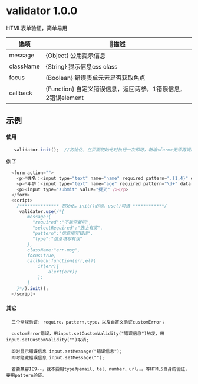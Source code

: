 # validator 1.0.0

HTML表单验证，简单易用




| 选项                  | 描述                                                                                                                                                                                                                                                                                                                         |
|----------------------------|---------------------------------------------------------------------------------------------------------------------------------------------------------------------------------------------------------------------------------------------------------------------------------------------------------------------------------|
| message        | {Object} 公用提示信息 |
| className      | {String} 提示信息css class |
| focus          | {Boolean} 错误表单元素是否获取焦点 |
| callback       | {Function} 自定义错误信息，返回两参，1错误信息，2错误element |

## 示例

#### 使用 
```javascript
   validator.init();  //初始化，在页面初始化时执行一次即可，新增<form>无须再调用
```
例子

```javascript
  <form action="">
    <p>*姓名：<input type="text" name="name" required pattern=".{1,4}" data-required="请填写姓名" data-pattern="你的姓能超过4个字！！！" /></p>
    <p>*年龄：<input type="text" name="age" required pattern="\d+" data-pattern="要填数字啊！！！" /></p>
    <p><input type="submit" value="提交" /></p>
  </form>
  <script>
    /*************** 初始化，init()必须，use()可选 ************/
     validator.use(/*{
		message:{
		  "required":"不能空着吧",	
		  "selectRequired":"选上有奖",
		  "pattern":"信息填写错误",
		  "type":"信息填写有误"
		},
		className:"err-msg",
		focus:true,
		callback:function(err,el){
			if(err){
				alert(err);
			};
		}
	}*/).init();
  </script>
```

#### 其它
      三个常规验证: require，pattern,type，以及自定义验证customError；

	  customError错误，用input.setCustomValidity("错误信息")触发，用input.setCustomValidity("")取消;

	  即时显示错误信息 input.setMessage("错误信息");
      即时隐藏错误信息 input.setMessage("");
	
	  若要兼容IE9--，就不要用type为email、tel、number、url。。。等HTML5自身的验证，要用pattern验证。

